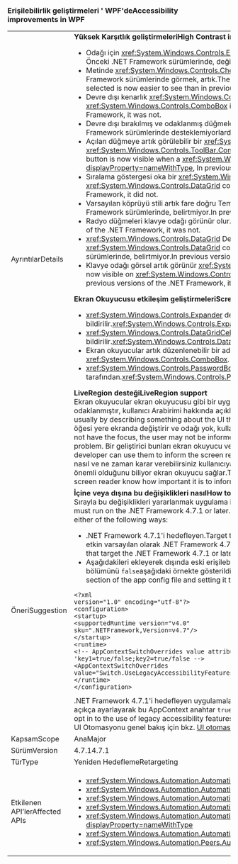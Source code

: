 ### <a name="accessibility-improvements-in-wpf"></a><span data-ttu-id="4c0f2-101">Erişilebilirlik geliştirmeleri ' WPF'de</span><span class="sxs-lookup"><span data-stu-id="4c0f2-101">Accessibility improvements in WPF</span></span>

|   |   |
|---|---|
|<span data-ttu-id="4c0f2-102">Ayrıntılar</span><span class="sxs-lookup"><span data-stu-id="4c0f2-102">Details</span></span>|<span data-ttu-id="4c0f2-103"><strong>Yüksek Karşıtlık geliştirmeleri</strong></span><span class="sxs-lookup"><span data-stu-id="4c0f2-103"><strong>High Contrast improvements</strong></span></span></br><ul><li><span data-ttu-id="4c0f2-104">Odağı için <xref:System.Windows.Controls.Expander> denetimidir artık görünür.</span><span class="sxs-lookup"><span data-stu-id="4c0f2-104">The focus for the <xref:System.Windows.Controls.Expander> control is now visible.</span></span> <span data-ttu-id="4c0f2-105">Önceki .NET Framework sürümlerinde, değildi.</span><span class="sxs-lookup"><span data-stu-id="4c0f2-105">In previous versions of the .NET Framework, it was not.</span></span></li><li><span data-ttu-id="4c0f2-106">Metinde <xref:System.Windows.Controls.CheckBox> ve <xref:System.Windows.Controls.RadioButton> seçildiklerinde denetimleri daha kolay daha önceki .NET Framework sürümlerinde görmek, artık.</span><span class="sxs-lookup"><span data-stu-id="4c0f2-106">The text in <xref:System.Windows.Controls.CheckBox> and <xref:System.Windows.Controls.RadioButton> controls when they are selected is now easier to see than in previous .NET Framework versions.</span></span></li><li><span data-ttu-id="4c0f2-107">Devre dışı kenarlık <xref:System.Windows.Controls.ComboBox> devre dışı bırakılmış metinlerin aynı renge sunulmuştur.</span><span class="sxs-lookup"><span data-stu-id="4c0f2-107">The border of a disabled <xref:System.Windows.Controls.ComboBox> is now the same color as the disabled text.</span></span> <span data-ttu-id="4c0f2-108">Önceki .NET Framework sürümlerinde, değildi.</span><span class="sxs-lookup"><span data-stu-id="4c0f2-108">In previous versions of the .NET Framework, it was not.</span></span></li><li><span data-ttu-id="4c0f2-109">Devre dışı bırakılmış ve odaklanmış düğmeleri artık doğru bir Tema rengi kullanır.</span><span class="sxs-lookup"><span data-stu-id="4c0f2-109">Disabled and focused buttons now use the correct theme color.</span></span> <span data-ttu-id="4c0f2-110">Önceki .NET Framework sürümlerinde desteklemiyorlardı.</span><span class="sxs-lookup"><span data-stu-id="4c0f2-110">In previous versions of the .NET Framework, they did not.</span></span></li><li><span data-ttu-id="4c0f2-111">Açılan düğmeye artık görülebilir bir <xref:System.Windows.Controls.ComboBox> denetimin stili ayarlanmış <xref:System.Windows.Controls.ToolBar.ComboBoxStyleKey?displayProperty=nameWithType>, '.NET Framework'ün önceki sürümlerinde, değildi.</span><span class="sxs-lookup"><span data-stu-id="4c0f2-111">The dropdown button is now visible when a <xref:System.Windows.Controls.ComboBox> control's style is set to <xref:System.Windows.Controls.ToolBar.ComboBoxStyleKey?displayProperty=nameWithType>, In previous versions of the .NET Framework, it was not.</span></span></li><li><span data-ttu-id="4c0f2-112">Sıralama göstergesi oka bir <xref:System.Windows.Controls.DataGrid> denetimi artık Tema renkleri kullanır.</span><span class="sxs-lookup"><span data-stu-id="4c0f2-112">The sort indicator arrow in a <xref:System.Windows.Controls.DataGrid> control now uses theme colors.</span></span> <span data-ttu-id="4c0f2-113">Önceki .NET Framework sürümlerinde, belirtmiyor.</span><span class="sxs-lookup"><span data-stu-id="4c0f2-113">In previous versions of the .NET Framework, it did not.</span></span></li><li><span data-ttu-id="4c0f2-114">Varsayılan köprüyü stili artık fare doğru Tema rengi değişir.</span><span class="sxs-lookup"><span data-stu-id="4c0f2-114">The default hyperlink style now changes to the correct theme color on mouse over.</span></span> <span data-ttu-id="4c0f2-115">Önceki .NET Framework sürümlerinde, belirtmiyor.</span><span class="sxs-lookup"><span data-stu-id="4c0f2-115">In previous versions of the .NET Framework, it did not.</span></span></li><li><span data-ttu-id="4c0f2-116">Radyo düğmeleri klavye odağı görünür olur.</span><span class="sxs-lookup"><span data-stu-id="4c0f2-116">The Keyboard focus on radio buttons is now visible.</span></span> <span data-ttu-id="4c0f2-117">Önceki .NET Framework sürümlerinde, değildi.</span><span class="sxs-lookup"><span data-stu-id="4c0f2-117">In previous versions of the .NET Framework, it was not.</span></span></li><li><span data-ttu-id="4c0f2-118"><xref:System.Windows.Controls.DataGrid> Denetimin onay kutusu sütun artık beklenen renkleri için klavye odağı bildirim kullanır.</span><span class="sxs-lookup"><span data-stu-id="4c0f2-118">The <xref:System.Windows.Controls.DataGrid> control's checkbox column now uses the expected colors for keyboard focus feedback.</span></span> <span data-ttu-id="4c0f2-119">Önceki .NET Framework sürümlerinde, belirtmiyor.</span><span class="sxs-lookup"><span data-stu-id="4c0f2-119">In previous versions of the .NET Framework, it did not.</span></span></li><li><span data-ttu-id="4c0f2-120">Klavye odağı görsel artık görünür <xref:System.Windows.Controls.ComboBox> ve <xref:System.Windows.Controls.ListBox> kontrol eder.</span><span class="sxs-lookup"><span data-stu-id="4c0f2-120">the Keyboard focus visuals are now visible on <xref:System.Windows.Controls.ComboBox> and <xref:System.Windows.Controls.ListBox> controls.</span></span> <span data-ttu-id="4c0f2-121">Önceki .NET Framework sürümlerinde, değildi.</span><span class="sxs-lookup"><span data-stu-id="4c0f2-121">In previous versions of the .NET Framework, it was not.</span></span></p></li></ul><span data-ttu-id="4c0f2-122"><strong>Ekran Okuyucusu etkileşim geliştirmeleri</strong></span><span class="sxs-lookup"><span data-stu-id="4c0f2-122"><strong>Screen reader interaction improvements</strong></span></span></br><ul><li><span data-ttu-id="4c0f2-123"><xref:System.Windows.Controls.Expander> denetimleri artık doğru şekilde gruplar (Genişlet/Daralt)'olarak ekran okuyucular tarafından bildirilir.</span><span class="sxs-lookup"><span data-stu-id="4c0f2-123"><xref:System.Windows.Controls.Expander> controls are now correctly announced as groups (expand/collapse) by screen readers.</span></span></li><li><span data-ttu-id="4c0f2-124"><xref:System.Windows.Controls.DataGridCell> denetimleri artık veri kılavuz hücresi (ekran okuyucular tarafından yerelleştirilmiş) olarak doğru şekilde bildirilir.</span><span class="sxs-lookup"><span data-stu-id="4c0f2-124"><xref:System.Windows.Controls.DataGridCell> controls are now correctly announced as data grid cell (localized) by screen readers.</span></span></li><li><span data-ttu-id="4c0f2-125">Ekran okuyucular artık düzenlenebilir bir adı duyurmaktan <xref:System.Windows.Controls.ComboBox>.</span><span class="sxs-lookup"><span data-stu-id="4c0f2-125">Screen readers will now announce the name of an editable <xref:System.Windows.Controls.ComboBox>.</span></span></li><li><span data-ttu-id="4c0f2-126"><xref:System.Windows.Controls.PasswordBox> denetimleri artık olarak bildirilen &quot;görünümde hiçbir öğe&quot; ekran okuyucular tarafından.</span><span class="sxs-lookup"><span data-stu-id="4c0f2-126"><xref:System.Windows.Controls.PasswordBox> controls are no longer announced as &quot;no item in view&quot; by screen readers.</span></span></p></li></ul><span data-ttu-id="4c0f2-127"><strong>LiveRegion desteği</strong></span><span class="sxs-lookup"><span data-stu-id="4c0f2-127"><strong>LiveRegion support</strong></span></span></br><span data-ttu-id="4c0f2-128">Ekran okuyucular ekran okuyucusu gibi bir uygulama kullanıcı Arabirimi içeriği genellikle, büyük olasılıkla çoğu kullanıcının ilgi öğe olduğundan bir şey şu anda odaklanmıştır, kullanıcı Arabirimi hakkında açıklayarak bilmeniz kolaylaştıracak.</span><span class="sxs-lookup"><span data-stu-id="4c0f2-128">Screen readers such as Narrator help people know the UI contents of an application, usually by describing something about the UI that's currently focused, because that is probably the element of most interest to the user.</span></span> <span data-ttu-id="4c0f2-129">Ancak, bir kullanıcı Arabirimi öğesi yere ekranda değiştirir ve odağı yok, kullanıcı değil bilginizi artırın ve önemli bilgiler eksik.</span><span class="sxs-lookup"><span data-stu-id="4c0f2-129">However, if a UI element changes somewhere in the screen and it does not have the focus, the user may not be informed and miss important information.</span></span> <span data-ttu-id="4c0f2-130">Bu sorunu çözmek için LiveRegions yöneliktir.</span><span class="sxs-lookup"><span data-stu-id="4c0f2-130">LiveRegions are meant to solve this problem.</span></span> <span data-ttu-id="4c0f2-131">Bir geliştirici bunları ekran okuyucu veya diğer size bildirmek üzere kullanabilir [UI Otomasyonu](~/docs/framework/ui-automation/ui-automation-overview.md) bir UI elemanına önemli bir değişiklik yapıldığında istemci.</span><span class="sxs-lookup"><span data-stu-id="4c0f2-131">A developer can use them to inform the screen reader or any other [UI Automation](~/docs/framework/ui-automation/ui-automation-overview.md) client that an important change has been made to a UI element.</span></span> <span data-ttu-id="4c0f2-132">Ekran Okuyucu sonra nasıl ve ne zaman karar verebilirsiniz kullanıcıya bu değişikliği bildirmek için. LiveSetting özelliği de kullanıcı Arabirimine yapılan değişikliği bildirmek için ne kadar önemli olduğunu biliyor ekran okuyucu sağlar.</span><span class="sxs-lookup"><span data-stu-id="4c0f2-132">The screen reader can then decide how and when to inform the user of this change.The LiveSetting property also lets the screen reader know how important it is to inform the user of the change made to the UI.</span></span>|
|<span data-ttu-id="4c0f2-133">Öneri</span><span class="sxs-lookup"><span data-stu-id="4c0f2-133">Suggestion</span></span>|<span data-ttu-id="4c0f2-134"><strong>İçine veya dışına bu değişiklikleri nasıl</strong></span><span class="sxs-lookup"><span data-stu-id="4c0f2-134"><strong>How to opt in or out of these changes</strong></span></span></br><span data-ttu-id="4c0f2-135">Sırayla bu değişiklikleri yararlanmak uygulama için .NET Framework 4.7.1 çalıştırmanız gerekir veya üzeri.</span><span class="sxs-lookup"><span data-stu-id="4c0f2-135">In order for the application to benefit from these changes, it must run on the .NET Framework 4.7.1 or later.</span></span> <span data-ttu-id="4c0f2-136">Uygulamaya bu değişiklikler aşağıdaki yollardan birini yararlanabilir:</span><span class="sxs-lookup"><span data-stu-id="4c0f2-136">The application can benefit from these changes in either of the following ways:</span></span><ul><li><span data-ttu-id="4c0f2-137">.NET Framework 4.7.1'i hedefleyen.</span><span class="sxs-lookup"><span data-stu-id="4c0f2-137">Target the .NET Framework 4.7.1.</span></span> <span data-ttu-id="4c0f2-138">Bu önerilen bir yaklaşımdır.</span><span class="sxs-lookup"><span data-stu-id="4c0f2-138">This is the recommended approach.</span></span> <span data-ttu-id="4c0f2-139">Bu erişilebilirlik değişiklikleri etkin varsayılan olarak .NET Framework 4.7.1'i hedefleyen WPF uygulamaları veya üzeri.</span><span class="sxs-lookup"><span data-stu-id="4c0f2-139">These accessibility changes are enabled by default on WPF applications that target the .NET Framework 4.7.1 or later.</span></span></li><li><span data-ttu-id="4c0f2-140">Aşağıdakileri ekleyerek dışında eski erişilebilirlik davranışları bölgedeyse [AppContext anahtar](~/docs/framework/configure-apps/file-schema/runtime/appcontextswitchoverrides-element.md) içinde <code>&lt;runtime&gt;</code> uygulama yapılandırma dosyasını ve bu ayarın bölümünü <code>false</code>aşağıdaki örnekte gösterildiği gibi.</span><span class="sxs-lookup"><span data-stu-id="4c0f2-140">It opts out of the legacy accessibility behaviors by adding the following [AppContext Switch](~/docs/framework/configure-apps/file-schema/runtime/appcontextswitchoverrides-element.md) in the <code>&lt;runtime&gt;</code> section of the app config file and setting it to <code>false</code>, as the following example shows.</span></span></li></ul><pre><code class="lang-xml">&lt;?xml version=&quot;1.0&quot; encoding=&quot;utf-8&quot;?&gt;&#13;&#10;&lt;configuration&gt;&#13;&#10;&lt;startup&gt;&#13;&#10;&lt;supportedRuntime version=&quot;v4.0&quot; sku=&quot;.NETFramework,Version=v4.7&quot;/&gt;&#13;&#10;&lt;/startup&gt;&#13;&#10;&lt;runtime&gt;&#13;&#10;&lt;!-- AppContextSwitchOverrides value attribute is in the form of &#39;key1=true/false;key2=true/false  --&gt;&#13;&#10;&lt;AppContextSwitchOverrides value=&quot;Switch.UseLegacyAccessibilityFeatures=false&quot; /&gt;&#13;&#10;&lt;/runtime&gt;&#13;&#10;&lt;/configuration&gt;&#13;&#10;</code></pre><span data-ttu-id="4c0f2-141">.NET Framework 4.7.1'i hedefleyen uygulamalar veya üzeri ve eski korumak istiyorsanız erişilebilirlik davranışı kabul etme eski erişilebilirlik özelliklerinin kullanımı için açıkça ayarlayarak bu AppContext anahtar <code>true</code>.</span><span class="sxs-lookup"><span data-stu-id="4c0f2-141">Applications that target the .NET Framework 4.7.1 or later and want to preserve the legacy accessibility behavior can opt in to the use of legacy accessibility features by explicitly setting this AppContext switch to <code>true</code>.</span></span></br><span data-ttu-id="4c0f2-142">UI Otomasyonu genel bakış için bkz. [UI otomasyonuna genel bakış](~/docs/framework/ui-automation/ui-automation-overview.md).</span><span class="sxs-lookup"><span data-stu-id="4c0f2-142">For an overview of UI automation, see the [UI Automation Overview](~/docs/framework/ui-automation/ui-automation-overview.md).</span></span>|
|<span data-ttu-id="4c0f2-143">Kapsam</span><span class="sxs-lookup"><span data-stu-id="4c0f2-143">Scope</span></span>|<span data-ttu-id="4c0f2-144">Ana</span><span class="sxs-lookup"><span data-stu-id="4c0f2-144">Major</span></span>|
|<span data-ttu-id="4c0f2-145">Sürüm</span><span class="sxs-lookup"><span data-stu-id="4c0f2-145">Version</span></span>|<span data-ttu-id="4c0f2-146">4.7.1</span><span class="sxs-lookup"><span data-stu-id="4c0f2-146">4.7.1</span></span>|
|<span data-ttu-id="4c0f2-147">Tür</span><span class="sxs-lookup"><span data-stu-id="4c0f2-147">Type</span></span>|<span data-ttu-id="4c0f2-148">Yeniden Hedefleme</span><span class="sxs-lookup"><span data-stu-id="4c0f2-148">Retargeting</span></span>|
|<span data-ttu-id="4c0f2-149">Etkilenen API’ler</span><span class="sxs-lookup"><span data-stu-id="4c0f2-149">Affected APIs</span></span>|<ul><li><xref:System.Windows.Automation.AutomationElementIdentifiers.LiveSettingProperty?displayProperty=nameWithType></li><li><xref:System.Windows.Automation.AutomationElementIdentifiers.LiveRegionChangedEvent?displayProperty=nameWithType></li><li><xref:System.Windows.Automation.AutomationLiveSetting?displayProperty=nameWithType></li><li><xref:System.Windows.Automation.AutomationProperties.LiveSettingProperty?displayProperty=nameWithType></li><li><xref:System.Windows.Automation.AutomationProperties.SetLiveSetting(System.Windows.DependencyObject,System.Windows.Automation.AutomationLiveSetting)?displayProperty=nameWithType></li><li><xref:System.Windows.Automation.AutomationProperties.GetLiveSetting(System.Windows.DependencyObject)?displayProperty=nameWithType></li><li><xref:System.Windows.Automation.Peers.AutomationPeer.GetLiveSettingCore?displayProperty=nameWithType></li></ul>|

